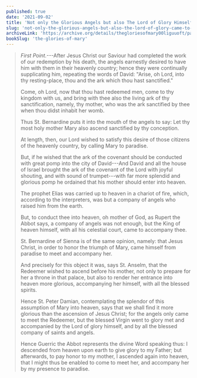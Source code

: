 ```yaml
---
published: true
date: '2021-09-02'
title: 'Not only the Glorious Angels but also The Lord of Glory Himself came to glorify Mary''s Glorious Entrance into Heaven'
slug: 'not-only-the-glorious-angels-but-also-the-lord-of-glory-came-to-glorify-marys-glorious-entrance-into-heaven'
archiveLink: 'https://archive.org/details/thegloriesofmary00liguuoft/page/497?view=theater'
bookSlug: 'the-glories-of-mary'
---
```


> *First Point.*---After Jesus Christ our Saviour had completed the work of our redemption by his death, the angels earnestly desired to have him with them in their heavenly country; hence they were continually supplicating him, repeating the words of David: "Arise, oh Lord, into thy resting-place, thou and the ark which thou hast sanctified."
>
> Come, oh Lord, now that thou hast redeemed men, come to thy kingdom with us, and bring with thee also the living ark of thy sanctification, namely, thy mother, who was the ark sanctified by thee when thou didst inhabit her womb.
>
> Thus St. Bernardine puts it into the mouth of the angels to say: Let thy most holy mother Mary also ascend sanctified by thy conception.
>
> At length, then, our Lord wished to satisfy this desire of those citizens of the heavenly country, by calling Mary to paradise.
>
> But, if he wished that the ark of the covenant should be conducted with great pomp into the city of David---And David and all the house of Israel brought the ark of the covenant of the Lord with joyful shouting, and with sound of trumpet---with far more splendid and glorious pomp he ordained that his mother should enter into heaven.
>
> The prophet Elias was carried up to heaven in a chariot of fire, which, according to the interpreters, was but a company of angels who raised him from the earth.
>
> But, to conduct thee into heaven, oh mother of God, as Rupert the Abbot says, a company of angels was not enough, but the King of heaven himself, with all his celestial court, came to accompany thee.
>
> St. Bernardine of Sienna is of the same opinion, namely: that Jesus Christ, in order to honor the triumph of Mary, came himself from paradise to meet and accompany her.
>
> And precisely for this object it was, says St. Anselm, that the Redeemer wished to ascend before his mother, not only to prepare for her a throne in that palace, but also to render her entrance into heaven more glorious, accompanying her himself, with all the blessed spirits.
>
> Hence St. Peter Damian, contemplating the splendor of this assumption of Mary into heaven, says that we shall find it more glorious than the ascension of Jesus Christ; for the angels only came to meet the Redeemer, but the blessed Virgin went to glory met and accompanied by the Lord of glory himself, and by all the blessed company of saints and angels.
>
> Hence Guerric the Abbot represents the divine Word speaking thus: I descended from heaven upon earth to give glory to my Father; but afterwards, to pay honor to my mother, I ascended again into heaven, that I might thus be enabled to come to meet her, and accompany her by my presence to paradise.
